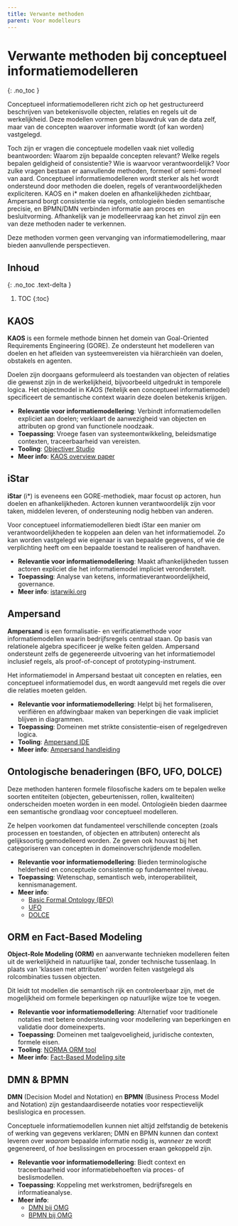 ```yaml
---
title: Verwante methoden
parent: Voor modelleurs
---
```


# Verwante methoden bij conceptueel informatiemodelleren
{: .no_toc }

Conceptueel informatiemodelleren richt zich op het gestructureerd beschrijven van betekenisvolle objecten, relaties en regels uit de werkelijkheid. Deze modellen vormen geen blauwdruk van de data zelf, maar van de concepten waarover informatie wordt (of kan worden) vastgelegd.

Toch zijn er vragen die conceptuele modellen vaak niet volledig beantwoorden: Waarom zijn bepaalde concepten relevant? Welke regels bepalen geldigheid of consistentie? Wie is waarvoor verantwoordelijk? Voor zulke vragen bestaan er aanvullende methoden, formeel of semi-formeel van aard. Conceptueel informatiemodelleren wordt sterker als het wordt ondersteund door methoden die doelen, regels of verantwoordelijkheden expliciteren. KAOS en i\* maken doelen en afhankelijkheden zichtbaar, Ampersand borgt consistentie via regels, ontologieën bieden semantische precisie, en BPMN/DMN verbinden informatie aan proces en besluitvorming. Afhankelijk van je modelleervraag kan het zinvol zijn een van deze methoden nader te verkennen.

Deze methoden vormen geen vervanging van informatiemodellering, maar bieden aanvullende perspectieven.

## Inhoud
{: .no_toc .text-delta }
1. TOC
{:toc}

## KAOS

**KAOS** is een formele methode binnen het domein van Goal-Oriented Requirements Engineering (GORE). Ze ondersteunt het modelleren van doelen en het afleiden van systeemvereisten via hiërarchieën van doelen, obstakels en agenten.

Doelen zijn doorgaans geformuleerd als toestanden van objecten of relaties die gewenst zijn in de werkelijkheid, bijvoorbeeld uitgedrukt in temporele logica. Het objectmodel in KAOS (feitelijk een conceptueel informatiemodel) specificeert de semantische context waarin deze doelen betekenis krijgen.

- **Relevantie voor informatiemodellering**: Verbindt informatiemodellen expliciet aan doelen; verklaart de aanwezigheid van objecten en attributen op grond van functionele noodzaak.
- **Toepassing**: Vroege fasen van systeemontwikkeling, beleidsmatige contexten, traceerbaarheid van vereisten.
- **Tooling**: [Objectiver Studio](https://www.objectiver.com/)
- **Meer info**: [KAOS overview paper](https://www.researchgate.net/publication/220869153_A_Goal-Oriented_Requirements_Engineering_Framework)

## iStar

**iStar** (i\*) is eveneens een GORE-methodiek, maar focust op actoren, hun doelen en afhankelijkheden. Actoren kunnen verantwoordelijk zijn voor taken, middelen leveren, of ondersteuning nodig hebben van anderen.

Voor conceptueel informatiemodelleren biedt iStar een manier om verantwoordelijkheden te koppelen aan delen van het informatiemodel. Zo kan worden vastgelegd wie eigenaar is van bepaalde gegevens, of wie de verplichting heeft om een bepaalde toestand te realiseren of handhaven.

- **Relevantie voor informatiemodellering**: Maakt afhankelijkheden tussen actoren expliciet die het informatiemodel impliciet veronderstelt.
- **Toepassing**: Analyse van ketens, informatieverantwoordelijkheid, governance.
- **Meer info**: [istarwiki.org](https://istarwiki.org)

## Ampersand

**Ampersand** is een formalisatie- en verificatiemethode voor informatiemodellen waarin bedrijfsregels centraal staan. Op basis van relationele algebra specificeer je welke feiten gelden. Ampersand ondersteunt zelfs de gegenereerde uitvoering van het informatiemodel inclusief regels, als proof-of-concept of prototyping-instrument.

Het informatiemodel in Ampersand bestaat uit concepten en relaties, een conceptueel informatiemodel dus, en wordt aangevuld met regels die over die relaties moeten gelden.

- **Relevantie voor informatiemodellering**: Helpt bij het formaliseren, verifiëren en afdwingbaar maken van beperkingen die vaak impliciet blijven in diagrammen.
- **Toepassing**: Domeinen met strikte consistentie-eisen of regelgedreven logica.
- **Tooling**: [Ampersand IDE](https://ampersandtarski.github.io/)
- **Meer info**: [Ampersand handleiding](https://ampersandtarski.github.io/Manual/)

## Ontologische benaderingen (BFO, UFO, DOLCE)

Deze methoden hanteren formele filosofische kaders om te bepalen welke soorten entiteiten (objecten, gebeurtenissen, rollen, kwaliteiten) onderscheiden moeten worden in een model. Ontologieën bieden daarmee een semantische grondlaag voor conceptueel modelleren.

Ze helpen voorkomen dat fundamenteel verschillende concepten (zoals processen en toestanden, of objecten en attributen) onterecht als gelijksoortig gemodelleerd worden. Ze geven ook houvast bij het categoriseren van concepten in domeinoverschrijdende modellen.

- **Relevantie voor informatiemodellering**: Bieden terminologische helderheid en conceptuele consistentie op fundamenteel niveau.
- **Toepassing**: Wetenschap, semantisch web, interoperabiliteit, kennismanagement.
- **Meer info**:
  - [Basic Formal Ontology (BFO)](https://basic-formal-ontology.org/)
  - [UFO](https://nemo.inf.ufes.br/projects/ufo/)
  - [DOLCE](http://www.loa.istc.cnr.it/index.php/DOLCE)

## ORM en Fact-Based Modeling

**Object-Role Modeling (ORM)** en aanverwante technieken modelleren feiten uit de werkelijkheid in natuurlijke taal, zonder technische tussenlaag. In plaats van 'klassen met attributen' worden feiten vastgelegd als rolcombinaties tussen objecten.

Dit leidt tot modellen die semantisch rijk en controleerbaar zijn, met de mogelijkheid om formele beperkingen op natuurlijke wijze toe te voegen.

- **Relevantie voor informatiemodellering**: Alternatief voor traditionele notaties met betere ondersteuning voor modellering van beperkingen en validatie door domeinexperts.
- **Toepassing**: Domeinen met taalgevoeligheid, juridische contexten, formele eisen.
- **Tooling**: [NORMA ORM tool](https://www.orm.net/)
- **Meer info**: [Fact-Based Modeling site](https://www.factbasedmodeling.org/)

## DMN & BPMN

**DMN** (Decision Model and Notation) en **BPMN** (Business Process Model and Notation) zijn gestandaardiseerde notaties voor respectievelijk beslislogica en processen.

Conceptuele informatiemodellen kunnen niet altijd zelfstandig de betekenis of werking van gegevens verklaren; DMN en BPMN kunnen dan context leveren over *waarom* bepaalde informatie nodig is, *wanneer* ze wordt gegenereerd, of *hoe* beslissingen en processen eraan gekoppeld zijn.

- **Relevantie voor informatiemodellering**: Biedt context en traceerbaarheid voor informatiebehoeften via proces- of beslismodellen.
- **Toepassing**: Koppeling met werkstromen, bedrijfsregels en informatieanalyse.
- **Meer info**:
  - [DMN bij OMG](https://www.omg.org/dmn/)
  - [BPMN bij OMG](https://www.omg.org/spec/BPMN/)

